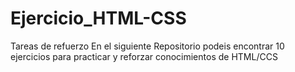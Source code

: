 # Ejercicio_HTML-CSS
Tareas de refuerzo
En el siguiente Repositorio podeis encontrar 10 ejercicios para practicar y reforzar conocimientos de HTML/CCS
